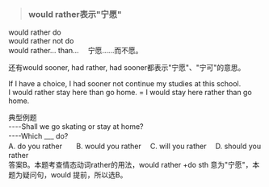 >### would rather表示"宁愿"
 	
would rather do <br>
would rather not do <br>
would rather… than…　 宁愿……而不愿。 <br>

还有would sooner, had rather, had sooner都表示"宁愿"、"宁可"的意思。 <br>

If I have a choice, I had sooner not continue my studies at this school. <br>
I would rather stay here than go home. = I would stay here rather than go home.

典型例题 <br>
----Shall we go skating or stay at home? <br>
----Which ___ do?　　　　　  <br>
A. do you rather　　B. would you rather　 C. will you rather　 D. should you rather <br>
答案B。本题考查情态动词rather的用法，would rather +do sth 意为"宁愿"，本题为疑问句，would 提前，所以选B。

